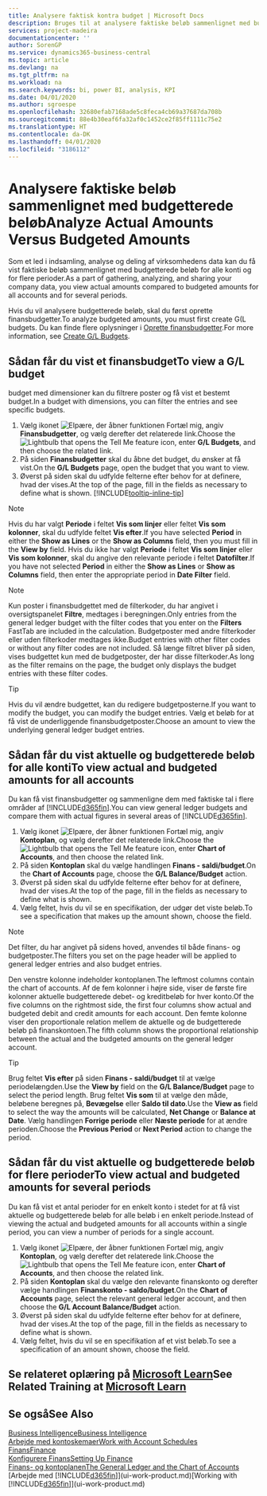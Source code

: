 ```yaml
---
title: Analysere faktisk kontra budget | Microsoft Docs
description: Bruges til at analysere faktiske beløb sammenlignet med budgetterede beløb.
services: project-madeira
documentationcenter: ''
author: SorenGP
ms.service: dynamics365-business-central
ms.topic: article
ms.devlang: na
ms.tgt_pltfrm: na
ms.workload: na
ms.search.keywords: bi, power BI, analysis, KPI
ms.date: 04/01/2020
ms.author: sgroespe
ms.openlocfilehash: 32680efab7168ade5c8feca4cb69a37687da708b
ms.sourcegitcommit: 88e4b30eaf6fa32af0c1452ce2f85ff1111c75e2
ms.translationtype: HT
ms.contentlocale: da-DK
ms.lasthandoff: 04/01/2020
ms.locfileid: "3186112"
---
```

# <a name="analyze-actual-amounts-versus-budgeted-amounts"></a><span data-ttu-id="cb277-103">Analysere faktiske beløb sammenlignet med budgetterede beløb</span><span class="sxs-lookup"><span data-stu-id="cb277-103">Analyze Actual Amounts Versus Budgeted Amounts</span></span>
<span data-ttu-id="cb277-104">Som et led i indsamling, analyse og deling af virksomhedens data kan du få vist faktiske beløb sammenlignet med budgetterede beløb for alle konti og for flere perioder.</span><span class="sxs-lookup"><span data-stu-id="cb277-104">As a part of gathering, analyzing, and sharing your company data, you view actual amounts compared to budgeted amounts for all accounts and for several periods.</span></span>

<span data-ttu-id="cb277-105">Hvis du vil analysere budgetterede beløb, skal du først oprette finansbudgetter.</span><span class="sxs-lookup"><span data-stu-id="cb277-105">To analyze budgeted amounts, you must first create G(L budgets.</span></span> <span data-ttu-id="cb277-106">Du kan finde flere oplysninger i [Oprette finansbudgetter](finance-how-create-budgets.md).</span><span class="sxs-lookup"><span data-stu-id="cb277-106">For more information, see [Create G/L Budgets](finance-how-create-budgets.md).</span></span>

## <a name="to-view-a-gl-budget"></a><span data-ttu-id="cb277-107">Sådan får du vist et finansbudget</span><span class="sxs-lookup"><span data-stu-id="cb277-107">To view a G/L budget</span></span>
<span data-ttu-id="cb277-108">budget med dimensioner kan du filtrere poster og få vist et bestemt budget.</span><span class="sxs-lookup"><span data-stu-id="cb277-108">In a budget with dimensions, you can filter the entries and see specific budgets.</span></span>

1. <span data-ttu-id="cb277-109">Vælg ikonet ![Elpære, der åbner funktionen Fortæl mig](media/ui-search/search_small.png "Fortæl mig, hvad du vil foretage dig"), angiv **Finansbudgetter**, og vælg derefter det relaterede link.</span><span class="sxs-lookup"><span data-stu-id="cb277-109">Choose the ![Lightbulb that opens the Tell Me feature](media/ui-search/search_small.png "Tell me what you want to do") icon, enter **G/L Budgets**, and then choose the related link.</span></span>
2. <span data-ttu-id="cb277-110">På siden **Finansbudgetter** skal du åbne det budget, du ønsker at få vist.</span><span class="sxs-lookup"><span data-stu-id="cb277-110">On the **G/L Budgets** page, open the budget that you want to view.</span></span>  
3. <span data-ttu-id="cb277-111">Øverst på siden skal du udfylde felterne efter behov for at definere, hvad der vises.</span><span class="sxs-lookup"><span data-stu-id="cb277-111">At the top of the page, fill in the fields as necessary to define what is shown.</span></span> [!INCLUDE[tooltip-inline-tip](includes/tooltip-inline-tip_md.md)]

> [!NOTE]  
>   <span data-ttu-id="cb277-112">Hvis du har valgt **Periode** i feltet **Vis som linjer** eller feltet **Vis som kolonner**, skal du udfylde feltet **Vis efter**.</span><span class="sxs-lookup"><span data-stu-id="cb277-112">If you have selected **Period** in either the **Show as Lines** or the **Show as Columns** field, then you must fill in the **View by** field.</span></span> <span data-ttu-id="cb277-113">Hvis du ikke har valgt **Periode** i feltet **Vis som linjer** eller **Vis som kolonner**, skal du angive den relevante periode i feltet **Datofilter**.</span><span class="sxs-lookup"><span data-stu-id="cb277-113">If you have not selected **Period** in either the **Show as Lines** or **Show as Columns** field, then enter the appropriate period in **Date Filter** field.</span></span>  

> [!NOTE]  
>   <span data-ttu-id="cb277-114">Kun poster i finansbudgettet med de filterkoder, du har angivet i oversigtspanelet **Filtre**, medtages i beregningen.</span><span class="sxs-lookup"><span data-stu-id="cb277-114">Only entries from the general ledger budget with the filter codes that you enter on the **Filters** FastTab are included in the calculation.</span></span> <span data-ttu-id="cb277-115">Budgetposter med andre filterkoder eller uden filterkoder medtages ikke.</span><span class="sxs-lookup"><span data-stu-id="cb277-115">Budget entries with other filter codes or without any filter codes are not included.</span></span> <span data-ttu-id="cb277-116">Så længe filtret bliver på siden, vises budgettet kun med de budgetposter, der har disse filterkoder.</span><span class="sxs-lookup"><span data-stu-id="cb277-116">As long as the filter remains on the page, the budget only displays the budget entries with these filter codes.</span></span>  

> [!TIP]  
>   <span data-ttu-id="cb277-117">Hvis du vil ændre budgettet, kan du redigere budgetposterne.</span><span class="sxs-lookup"><span data-stu-id="cb277-117">If you want to modify the budget, you can modify the budget entries.</span></span> <span data-ttu-id="cb277-118">Vælg et beløb for at få vist de underliggende finansbudgetposter.</span><span class="sxs-lookup"><span data-stu-id="cb277-118">Choose an amount to view the underlying general ledger budget entries.</span></span>

## <a name="to-view-actual-and-budgeted-amounts-for-all-accounts"></a><span data-ttu-id="cb277-119">Sådan får du vist aktuelle og budgetterede beløb for alle konti</span><span class="sxs-lookup"><span data-stu-id="cb277-119">To view actual and budgeted amounts for all accounts</span></span>  
<span data-ttu-id="cb277-120">Du kan få vist finansbudgetter og sammenligne dem med faktiske tal i flere områder af [!INCLUDE[d365fin](includes/d365fin_md.md)].</span><span class="sxs-lookup"><span data-stu-id="cb277-120">You can view general ledger budgets and compare them with actual figures in several areas of [!INCLUDE[d365fin](includes/d365fin_md.md)].</span></span>

1. <span data-ttu-id="cb277-121">Vælg ikonet ![Elpære, der åbner funktionen Fortæl mig](media/ui-search/search_small.png "Fortæl mig, hvad du vil foretage dig"), angiv **Kontoplan**, og vælg derefter det relaterede link.</span><span class="sxs-lookup"><span data-stu-id="cb277-121">Choose the ![Lightbulb that opens the Tell Me feature](media/ui-search/search_small.png "Tell me what you want to do") icon, enter **Chart of Accounts**, and then choose the related link.</span></span>  
2. <span data-ttu-id="cb277-122">På siden **Kontoplan** skal du vælge handlingen **Finans - saldi/budget**.</span><span class="sxs-lookup"><span data-stu-id="cb277-122">On the **Chart of Accounts** page, choose the **G/L Balance/Budget** action.</span></span>
3. <span data-ttu-id="cb277-123">Øverst på siden skal du udfylde felterne efter behov for at definere, hvad der vises.</span><span class="sxs-lookup"><span data-stu-id="cb277-123">At the top of the page, fill in the fields as necessary to define what is shown.</span></span>  
4. <span data-ttu-id="cb277-124">Vælg feltet, hvis du vil se en specifikation, der udgør det viste beløb.</span><span class="sxs-lookup"><span data-stu-id="cb277-124">To see a specification that makes up the amount shown, choose the field.</span></span>  

> [!NOTE]  
>   <span data-ttu-id="cb277-125">Det filter, du har angivet på sidens hoved, anvendes til både finans- og budgetposter.</span><span class="sxs-lookup"><span data-stu-id="cb277-125">The filters you set on the page header will be applied to general ledger entries and also budget entries.</span></span>

<span data-ttu-id="cb277-126">Den venstre kolonne indeholder kontoplanen.</span><span class="sxs-lookup"><span data-stu-id="cb277-126">The leftmost columns contain the chart of accounts.</span></span> <span data-ttu-id="cb277-127">Af de fem kolonner i højre side, viser de første fire kolonner aktuelle budgetterede debet- og kreditbeløb for hver konto.</span><span class="sxs-lookup"><span data-stu-id="cb277-127">Of the five columns on the rightmost side, the first four columns show actual and budgeted debit and credit amounts for each account.</span></span> <span data-ttu-id="cb277-128">Den femte kolonne viser den proportionale relation mellem de aktuelle og de budgetterede beløb på finanskontoen.</span><span class="sxs-lookup"><span data-stu-id="cb277-128">The fifth column shows the proportional relationship between the actual and the budgeted amounts on the general ledger account.</span></span>  

> [!TIP]  
>   <span data-ttu-id="cb277-129">Brug feltet **Vis efter** på siden **Finans - saldi/budget** til at vælge periodelængden.</span><span class="sxs-lookup"><span data-stu-id="cb277-129">Use the **View by** field on the **G/L Balance/Budget** page to select the period length.</span></span> <span data-ttu-id="cb277-130">Brug feltet **Vis som** til at vælge den måde, beløbene beregnes på, **Bevægelse** eller **Saldo til dato**.</span><span class="sxs-lookup"><span data-stu-id="cb277-130">Use the **View as** field to select the way the amounts will be calculated, **Net Change** or **Balance at Date**.</span></span> <span data-ttu-id="cb277-131">Vælg handlingen **Forrige periode** eller **Næste periode** for at ændre perioden.</span><span class="sxs-lookup"><span data-stu-id="cb277-131">Choose the **Previous Period** or **Next Period** action to change the period.</span></span>  

## <a name="to-view-actual-and-budgeted-amounts-for-several-periods"></a><span data-ttu-id="cb277-132">Sådan får du vist aktuelle og budgetterede beløb for flere perioder</span><span class="sxs-lookup"><span data-stu-id="cb277-132">To view actual and budgeted amounts for several periods</span></span>  
<span data-ttu-id="cb277-133">Du kan få vist et antal perioder for en enkelt konto i stedet for at få vist aktuelle og budgetterede beløb for alle beløb i en enkelt periode.</span><span class="sxs-lookup"><span data-stu-id="cb277-133">Instead of viewing the actual and budgeted amounts for all accounts within a single period, you can view a number of periods for a single account.</span></span>  

1. <span data-ttu-id="cb277-134">Vælg ikonet ![Elpære, der åbner funktionen Fortæl mig](media/ui-search/search_small.png "Fortæl mig, hvad du vil foretage dig"), angiv **Kontoplan**, og vælg derefter det relaterede link.</span><span class="sxs-lookup"><span data-stu-id="cb277-134">Choose the ![Lightbulb that opens the Tell Me feature](media/ui-search/search_small.png "Tell me what you want to do") icon, enter **Chart of Accounts**, and then choose the related link.</span></span>  
2. <span data-ttu-id="cb277-135">På siden **Kontoplan** skal du vælge den relevante finanskonto og derefter vælge handlingen **Finanskonto - saldo/budget**.</span><span class="sxs-lookup"><span data-stu-id="cb277-135">On the **Chart of Accounts** page, select the relevant general ledger account, and then choose the **G/L Account Balance/Budget** action.</span></span>  
3. <span data-ttu-id="cb277-136">Øverst på siden skal du udfylde felterne efter behov for at definere, hvad der vises.</span><span class="sxs-lookup"><span data-stu-id="cb277-136">At the top of the page, fill in the fields as necessary to define what is shown.</span></span>   
4. <span data-ttu-id="cb277-137">Vælg feltet, hvis du vil se en specifikation af et vist beløb.</span><span class="sxs-lookup"><span data-stu-id="cb277-137">To see a specification of an amount shown, choose the field.</span></span>  

## <a name="see-related-training-at-microsoft-learn"></a><span data-ttu-id="cb277-138">Se relateret oplæring på [Microsoft Learn](/learn/modules/budgets-exchange-rates-dynamics-365-business-central/index)</span><span class="sxs-lookup"><span data-stu-id="cb277-138">See Related Training at [Microsoft Learn](/learn/modules/budgets-exchange-rates-dynamics-365-business-central/index)</span></span>

## <a name="see-also"></a><span data-ttu-id="cb277-139">Se også</span><span class="sxs-lookup"><span data-stu-id="cb277-139">See Also</span></span>
[<span data-ttu-id="cb277-140">Business Intelligence</span><span class="sxs-lookup"><span data-stu-id="cb277-140">Business Intelligence</span></span>](bi.md)  
[<span data-ttu-id="cb277-141">Arbejde med kontoskemaer</span><span class="sxs-lookup"><span data-stu-id="cb277-141">Work with Account Schedules</span></span>](bi-how-work-account-schedule.md)  
[<span data-ttu-id="cb277-142">Finans</span><span class="sxs-lookup"><span data-stu-id="cb277-142">Finance</span></span>](finance.md)  
[<span data-ttu-id="cb277-143">Konfigurere Finans</span><span class="sxs-lookup"><span data-stu-id="cb277-143">Setting Up Finance</span></span>](finance-setup-finance.md)  
[<span data-ttu-id="cb277-144">Finans- og kontoplanen</span><span class="sxs-lookup"><span data-stu-id="cb277-144">The General Ledger and the Chart of Accounts</span></span>](finance-general-ledger.md)  
<span data-ttu-id="cb277-145">[Arbejde med [!INCLUDE[d365fin](includes/d365fin_md.md)]](ui-work-product.md)</span><span class="sxs-lookup"><span data-stu-id="cb277-145">[Working with [!INCLUDE[d365fin](includes/d365fin_md.md)]](ui-work-product.md)</span></span>  
